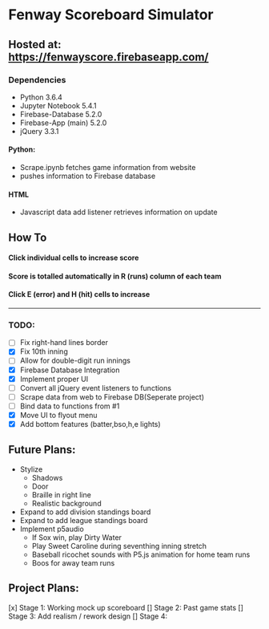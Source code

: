 # Fenway Scoreboard Simulator
## Hosted at: https://fenwayscore.firebaseapp.com/
### Dependencies
* Python 3.6.4
* Jupyter Notebook 5.4.1
* Firebase-Database 5.2.0
* Firebase-App (main) 5.2.0
* jQuery 3.3.1

#### Python:
* Scrape.ipynb fetches game information from website
 * pushes information to Firebase database
 
#### HTML
* Javascript data add listener retrieves information on update

## How To
#### Click individual cells to increase score
#### Score is totalled automatically in R (runs) column of each team
#### Click E (error) and H (hit) cells to increase
---
### TODO:
- [ ] Fix right-hand lines border
- [x] Fix 10th inning
- [ ] Allow for double-digit run innings
- [x] Firebase Database Integration
- [x] Implement proper UI 
- [ ] Convert all jQuery event listeners to functions
- [ ] Scrape data from web to Firebase DB(Seperate project)
- [ ] Bind data to functions from #1
- [x] Move UI to flyout menu
- [x] Add bottom features (batter,bso,h,e lights)

## Future Plans:
* Stylize
    - Shadows
    - Door
    - Braille in right line
    - Realistic background
* Expand to add division standings board
* Expand to add league standings board
* Implement p5audio
    - If Sox win, play Dirty Water
    - Play Sweet Caroline during seventhing inning stretch
    - Baseball ricochet sounds with P5.js animation for home team runs 
    - Boos for away team runs
    
    
## Project Plans:

[x] Stage 1: Working mock up scoreboard
[] Stage 2: Past game stats
[] Stage 3: Add realism / rework design
[] Stage 4: 